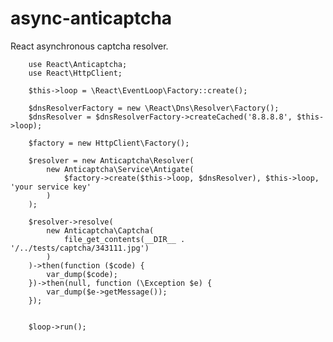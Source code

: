 # async-anticaptcha
React asynchronous captcha resolver.

        use React\Anticaptcha;
        use React\HttpClient;

        $this->loop = \React\EventLoop\Factory::create();

        $dnsResolverFactory = new \React\Dns\Resolver\Factory();
        $dnsResolver = $dnsResolverFactory->createCached('8.8.8.8', $this->loop);

        $factory = new HttpClient\Factory();

        $resolver = new Anticaptcha\Resolver(
            new Anticaptcha\Service\Antigate(
                $factory->create($this->loop, $dnsResolver), $this->loop, 'your service key'
            )
        );

        $resolver->resolve(
            new Anticaptcha\Captcha(
                file_get_contents(__DIR__ . '/../tests/captcha/343111.jpg')
            )
        )->then(function ($code) {
            var_dump($code);
        })->then(null, function (\Exception $e) {
            var_dump($e->getMessage());
        });


        $loop->run();
